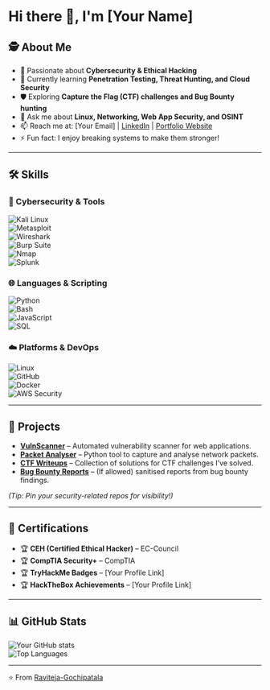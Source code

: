 # Hi there 👋, I'm [Your Name]

## 🕵️ About Me
- 🔐 Passionate about **Cybersecurity & Ethical Hacking**
- 🌱 Currently learning **Penetration Testing, Threat Hunting, and Cloud Security**
- 🛡️ Exploring **Capture the Flag (CTF) challenges and Bug Bounty hunting**
- 💬 Ask me about **Linux, Networking, Web App Security, and OSINT**
- 📫 Reach me at: [Your Email] | [LinkedIn](your-link) | [Portfolio Website](your-link)
- ⚡ Fun fact: I enjoy breaking systems to make them stronger!

---

## 🛠️ Skills

### 🔧 Cybersecurity & Tools  
![Kali Linux](https://img.shields.io/badge/Kali%20Linux-557C94?logo=kalilinux&logoColor=white)  
![Metasploit](https://img.shields.io/badge/Metasploit-1A73E8?logo=metasploit&logoColor=white)  
![Wireshark](https://img.shields.io/badge/Wireshark-1679A7?logo=wireshark&logoColor=white)  
![Burp Suite](https://img.shields.io/badge/Burp%20Suite-FF6F00?logo=burp-suite&logoColor=white)  
![Nmap](https://img.shields.io/badge/Nmap-00457C?logo=gnubash&logoColor=white)  
![Splunk](https://img.shields.io/badge/Splunk-000000?logo=splunk&logoColor=white)  

### 🌐 Languages & Scripting  
![Python](https://img.shields.io/badge/Python-3776AB?logo=python&logoColor=white)  
![Bash](https://img.shields.io/badge/Bash-121011?logo=gnubash&logoColor=white)  
![JavaScript](https://img.shields.io/badge/JavaScript-F7DF1E?logo=javascript&logoColor=black)  
![SQL](https://img.shields.io/badge/SQL-336791?logo=postgresql&logoColor=white)  

### ☁️ Platforms & DevOps  
![Linux](https://img.shields.io/badge/Linux-FCC624?logo=linux&logoColor=black)  
![GitHub](https://img.shields.io/badge/GitHub-181717?logo=github&logoColor=white)  
![Docker](https://img.shields.io/badge/Docker-2496ED?logo=docker&logoColor=white)  
![AWS Security](https://img.shields.io/badge/AWS-232F3E?logo=amazon-aws&logoColor=white)  

---

## 📂 Projects
- [**VulnScanner**](GitHub-link) – Automated vulnerability scanner for web applications.  
- [**Packet Analyser**](GitHub-link) – Python tool to capture and analyse network packets.  
- [**CTF Writeups**](GitHub-link) – Collection of solutions for CTF challenges I’ve solved.  
- [**Bug Bounty Reports**](GitHub-link) – (If allowed) sanitised reports from bug bounty findings.  

*(Tip: Pin your security-related repos for visibility!)*

---

## 📜 Certifications
- 🏆 **CEH (Certified Ethical Hacker)** – EC-Council  
- 🏆 **CompTIA Security+** – CompTIA  
- 🏆 **TryHackMe Badges** – [Your Profile Link]  
- 🏆 **HackTheBox Achievements** – [Your Profile Link]  

---

## 📊 GitHub Stats
![Your GitHub stats](https://github-readme-stats.vercel.app/api?username=YourUserName&show_icons=true&theme=radical)  
![Top Languages](https://github-readme-stats.vercel.app/api/top-langs/?username=YourUserName&layout=compact&theme=radical)  

---

⭐️ From [Raviteja-Gochipatala](https://github.com/YourUserName)
